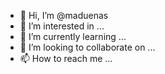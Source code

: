 - 👋 Hi, I’m @maduenas
- 👀 I’m interested in ...
- 🌱 I’m currently learning ...
- 💞️ I’m looking to collaborate on ...
- 📫 How to reach me ...

<!---
maduenas/maduenas is a ✨ special ✨ repository because its `README.md` (this file) appears on your GitHub profile.
You can click the Preview link to take a look at your changes.
--->
